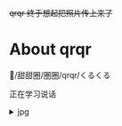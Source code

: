 ~~qrqr 终于想起把照片传上来了~~

# About qrqr

🍩/甜甜圈/圈圈/qrqr/くるくる

正在学习说话

<details>
<summary>jpg</summary>

![](IMG_20221121_144653.jpg)

![](IMG_20221211_115006.jpg)

